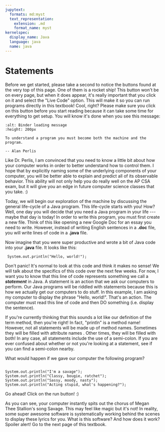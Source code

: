 ```yaml
---
jupytext:
  formats: md:myst
  text_representation:
    extension: .md
    format_name: myst
kernelspec:
  display_name: Java
  language: java
  name: java
---
```


Statements
==========
Before we get started, please take a second to notice the buttons found at the very top of this page. One of them is a rocket ship! This button won't be on every page, but when it does appear, it's really important that you click on it and select the "Live Code" option. This will make it so you can run programs directly in this textbook! Cool, right? Please make sure you click on this button before you start reading because it can take some time for everything to get setup. You will know it's done when you see this message:

```{image} binder.png
:alt: Binder loading message
:height: 200px
```

```{epigraph}
To understand a program you must become both the machine and the program.

-- Alan Perlis
```
Like Dr. Perlis, I am convinced that you need to know a little bit about how your computer works in order to better understand how to control them. I hope that by explicitly naming some of the underlying components of your computer, you will be better able to explain and predict all of its observable behavior. This ability will not only help you do really well on the AP CSA exam, but it will give you an edge in future computer science classes that you take. :)

Today, we will begin our exploration of the machine by discussing the general life-cycle of a Java program. This life-cycle starts with you! How? Well, one day you will decide that you need a Java program in your life --- maybe that day is today! In order to write this program, you must first create a new file. Think of this like opening a new Google Doc for an essay you need to write. However, instead of writing English sentences in a <b>.doc</b> file, you will write lines of code in a <b>.java</b> file.

Now imagine that you were super productive and wrote a bit of Java code into your <b>.java</b> file. It looks like this:

```{code-cell} java
 System.out.println("Hello, world!");    
```
Don't panic! It's normal to look at this code and think it makes no sense! We will talk about the specifics of this code over the next few weeks. For now, I want you to know that this line of code represents something we call a <b><i>statement</i></b> in Java. A statement is an action that we ask our computers to perform. Our Java programs will be riddled with statements because this is how we actually get our computers to do stuff. In this example, I am asking my computer to display the phrase "Hello, world!". That's an action. The computer must read this line of code and then DO something (i.e. display the sentence).

If you're currently thinking that this sounds a lot like our definition of the term method, then you're right! In fact, "println" is a method name! However, not all statements will be made up of method names. Sometimes they will be filled with attribute names . Other times, they will be filled with both! In any case, all statements include the use of a semi-colon. If you are ever confused about whether or not you're looking at a statement, see if you can find a semi-colon nearby.

What would happen if we gave our computer the following program?

```{code-cell} java

System.out.println("I'm a savage");  
System.out.println("Classy, bougie, ratchet");
System.out.println("Sassy, moody, nasty");
System.out.println("Acting stupid, what's happening?");  

```
Go ahead! Click on the run button! :)

As you can see, your computer instantly spits out the chorus of Megan Thee Stallion's song Savage. This may feel like magic but it's not! In reality, some super awesome software is systematically working behind the scenes to display these lyrics for you. What is this software? And how does it work? Spoiler alert! Go to the next page of this textbook.

